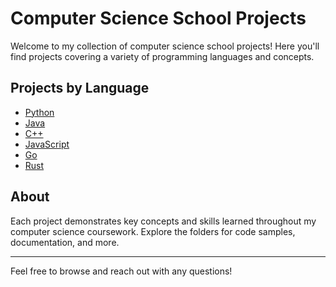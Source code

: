 # Computer Science School Projects

Welcome to my collection of computer science school projects! Here you'll find projects covering a variety of programming languages and concepts.

## Projects by Language

- [Python](https://www.python.org/)
- [Java](https://www.oracle.com/java/)
- [C++](https://isocpp.org/)
- [JavaScript](https://developer.mozilla.org/en-US/docs/Web/JavaScript)
- [Go](https://golang.org/)
- [Rust](https://www.rust-lang.org/)

## About

Each project demonstrates key concepts and skills learned throughout my computer science coursework. Explore the folders for code samples, documentation, and more.

---

Feel free to browse and reach out with any questions!